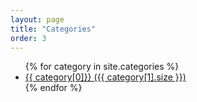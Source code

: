 ```yaml
---
layout: page
title: "Categories"
order: 3
---
```


<!-- [cdz]: 参考
https://stackoverflow.com/questions/34514852/having-jekyll-categories-count-and-linked-to-a-list-of-posts-related-to-it -->
<ul class="tag-box inline">
  {% for category in site.categories %}
    <li>
    <div><a href="{{ site.baseurl }}/categories/{{ category[0] }}">{{ category[0]}} <span>  ({{ category[1].size }}) </span></a></div>
    </li>
  {% endfor %}
</ul>
